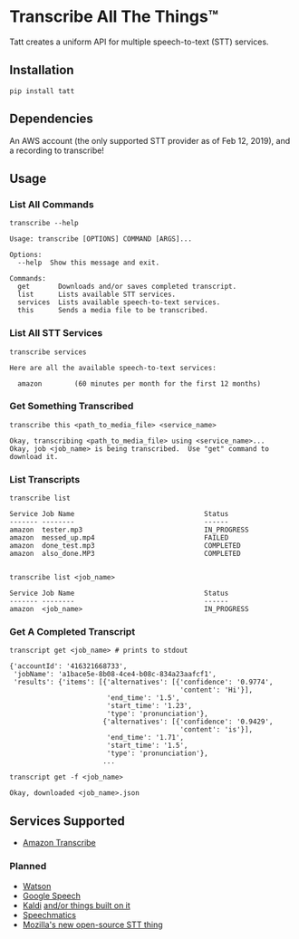 # Transcribe All The Things™

Tatt creates a uniform API for multiple speech-to-text (STT) services.

## Installation

    pip install tatt


## Dependencies

An AWS account (the only supported STT provider as of Feb 12, 2019), and a recording to transcribe!


## Usage

### List All Commands
    transcribe --help

    Usage: transcribe [OPTIONS] COMMAND [ARGS]...

    Options:
      --help  Show this message and exit.

    Commands:
      get       Downloads and/or saves completed transcript.
      list      Lists available STT services.
      services  Lists available speech-to-text services.
      this      Sends a media file to be transcribed.

### List All STT Services
    transcribe services

    Here are all the available speech-to-text services:

      amazon		(60 minutes per month for the first 12 months)

### Get Something Transcribed
    transcribe this <path_to_media_file> <service_name>

    Okay, transcribing <path_to_media_file> using <service_name>...
    Okay, job <job_name> is being transcribed.  Use "get" command to download it.

### List Transcripts
    transcribe list

    Service Job Name                                Status
    ------- --------                                ------
    amazon  tester.mp3                              IN_PROGRESS
    amazon  messed_up.mp4                           FAILED
    amazon  done_test.mp3                           COMPLETED
    amazon  also_done.MP3                           COMPLETED


    transcribe list <job_name>

    Service Job Name                                Status
    ------- --------                                ------
    amazon  <job_name>                              IN_PROGRESS


### Get A Completed Transcript
    transcript get <job_name> # prints to stdout

    {'accountId': '416321668733',
     'jobName': 'a1bace5e-8b08-4ce4-b08c-834a23aafcf1',
     'results': {'items': [{'alternatives': [{'confidence': '0.9774',
                                              'content': 'Hi'}],
                            'end_time': '1.5',
                            'start_time': '1.23',
                            'type': 'pronunciation'},
                           {'alternatives': [{'confidence': '0.9429',
                                              'content': 'is'}],
                            'end_time': '1.71',
                            'start_time': '1.5',
                            'type': 'pronunciation'},
                           ...

    transcript get -f <job_name>

    Okay, downloaded <job_name>.json


## Services Supported

  - [Amazon Transcribe](https://aws.amazon.com/transcribe/)

### Planned
  - [Watson](https://www.ibm.com/watson/services/speech-to-text/) 
  - [Google Speech](https://cloud.google.com/speech-to-text/)
  - [Kaldi](https://github.com/kaldi-asr/kaldi) [ and/or things built on it ](https://github.com/lowerquality/gentle)
  - [Speechmatics](https://www.speechmatics.com/)
  - [Mozilla's new open-source STT thing](https://github.com/mozilla/DeepSpeech)

